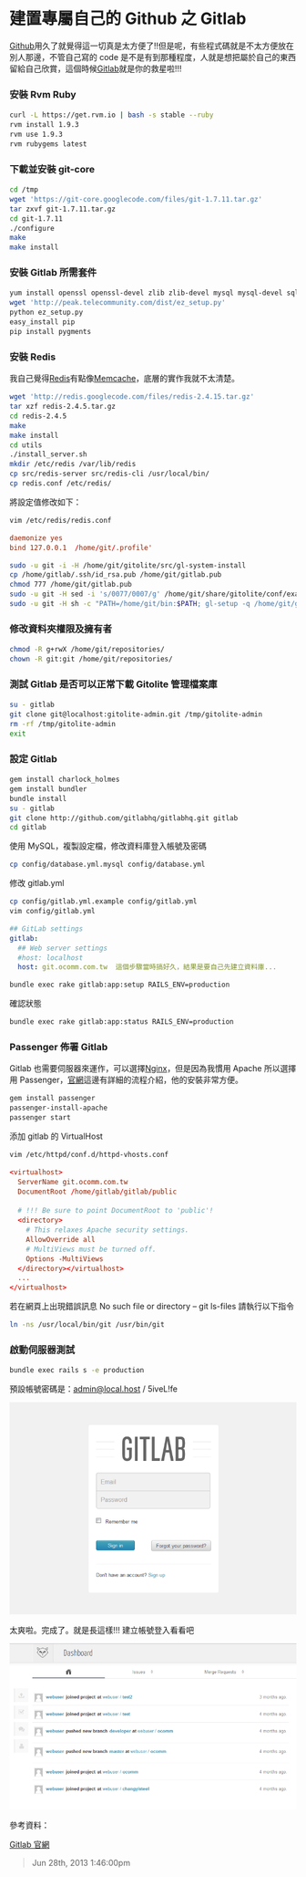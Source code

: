 # 建置專屬自己的 Github 之 Gitlab

[Github](https://github.com/)用久了就覺得這一切真是太方便了!!但是呢，有些程式碼就是不太方便放在別人那邊，不管自己寫的 code 是不是有到那種程度，人就是想把屬於自己的東西留給自己欣賞，這個時候[Gitlab](http://gitlab.org/)就是你的救星啦!!!

### 安裝 Rvm Ruby

```bash
curl -L https://get.rvm.io | bash -s stable --ruby
rvm install 1.9.3
rvm use 1.9.3
rvm rubygems latest
```

### 下載並安裝 git-core

```bash
cd /tmp
wget 'https://git-core.googlecode.com/files/git-1.7.11.tar.gz'
tar zxvf git-1.7.11.tar.gz
cd git-1.7.11
./configure
make
make install
```

### 安裝 Gitlab 所需套件

```bash
yum install openssl openssl-devel zlib zlib-devel mysql mysql-devel sqlite sqlite-devel libicu-devel
wget 'http://peak.telecommunity.com/dist/ez_setup.py'
python ez_setup.py
easy_install pip
pip install pygments
```

### 安裝 Redis

我自己覺得[Redis](http://redis.io/)有點像[Memcache](http://memcached.org/)，底層的實作我就不太清楚。

```bash
wget 'http://redis.googlecode.com/files/redis-2.4.15.tar.gz'
tar xzf redis-2.4.5.tar.gz
cd redis-2.4.5
make
make install
cd utils
./install_server.sh
mkdir /etc/redis /var/lib/redis
cp src/redis-server src/redis-cli /usr/local/bin/
cp redis.conf /etc/redis/
```

將設定值修改如下：

```bash
vim /etc/redis/redis.conf
```

```conf
daemonize yes
bind 127.0.0.1  /home/git/.profile'
```

```bash
sudo -u git -i -H /home/git/gitolite/src/gl-system-install
cp /home/gitlab/.ssh/id_rsa.pub /home/git/gitlab.pub
chmod 777 /home/git/gitlab.pub
sudo -u git -H sed -i 's/0077/0007/g' /home/git/share/gitolite/conf/example.gitolite.rc
sudo -u git -H sh -c "PATH=/home/git/bin:$PATH; gl-setup -q /home/git/gitlab.pub"
```

### 修改資料夾權限及擁有者

```bash
chmod -R g+rwX /home/git/repositories/
chown -R git:git /home/git/repositories/
```

### 測試 Gitlab 是否可以正常下載 Gitolite 管理檔案庫

```bash
su - gitlab
git clone git@localhost:gitolite-admin.git /tmp/gitolite-admin
rm -rf /tmp/gitolite-admin
exit
```

### 設定 Gitlab

```bash
gem install charlock_holmes
gem install bundler
bundle install
su - gitlab
git clone http://github.com/gitlabhq/gitlabhq.git gitlab
cd gitlab
```

使用 MySQL，複製設定檔，修改資料庫登入帳號及密碼

```bash
cp config/database.yml.mysql config/database.yml
```

修改 gitlab.yml

```bash
cp config/gitlab.yml.example config/gitlab.yml
vim config/gitlab.yml
```

```yaml
## GitLab settings
gitlab:
  ## Web server settings
  #host: localhost
  host: git.ocomm.com.tw  這個步驟當時搞好久，結果是要自己先建立資料庫...
```

```bash
bundle exec rake gitlab:app:setup RAILS_ENV=production
```

確認狀態

```bash
bundle exec rake gitlab:app:status RAILS_ENV=production
```

### Passenger 佈署 Gitlab

Gitlab 也需要伺服器來運作，可以選擇[Nginx](http://nginx.org/)，但是因為我慣用 Apache 所以選擇用 Passenger，[官網](https://www.phusionpassenger.com/download)這邊有詳細的流程介紹，他的安裝非常方便。

```bash
gem install passenger
passenger-install-apache
passenger start
```

添加 gitlab 的 VirtualHost

```bash
vim /etc/httpd/conf.d/httpd-vhosts.conf
```

```conf
<virtualhost>
  ServerName git.ocomm.com.tw
  DocumentRoot /home/gitlab/gitlab/public

  # !!! Be sure to point DocumentRoot to 'public'!
  <directory>
    # This relaxes Apache security settings.
    AllowOverride all
    # MultiViews must be turned off.
    Options -MultiViews
  </directory></virtualhost>
  ...
</virtualhost>
```

若在網頁上出現錯誤訊息 No such file or directory – git ls-files 請執行以下指令

```bash
ln -ns /usr/local/bin/git /usr/bin/git
```

### 啟動伺服器測試

```bash
bundle exec rails s -e production
```

預設帳號密碼是：admin@local.host / 5iveL!fe

![Gitlab](/assets/cooperation/gitlab/jian_zhi_zhuan_shu_zi_ji_de_github_zhi_gitlab/gitlab.PNG)

太爽啦。完成了。就是長這樣!!! 建立帳號登入看看吧

![Gitlab sign in](/assets/cooperation/gitlab/jian_zhi_zhuan_shu_zi_ji_de_github_zhi_gitlab/gitlab-login.PNG)

參考資料：

[Gitlab 官網](http://gitlab.org/)

> Jun 28th, 2013 1:46:00pm
